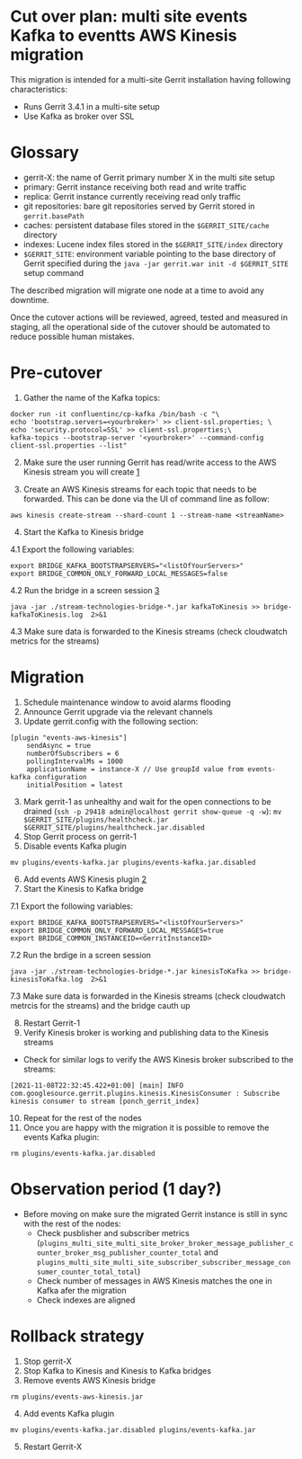 Cut over plan: multi site events Kafka to eventts AWS Kinesis migration
==

This migration is intended for a multi-site Gerrit installation having following
characteristics:

* Runs Gerrit 3.4.1 in a multi-site setup
* Use Kafka as broker over SSL

Glossary
==

* gerrit-X: the name of Gerrit primary number X in the multi site setup
* primary: Gerrit instance receiving both read and write traffic
* replica: Gerrit instance currently receiving read only traffic
* git repositories: bare git repositories served by Gerrit stored
  in `gerrit.basePath`
* caches: persistent database files stored in the `$GERRIT_SITE/cache` directory
* indexes: Lucene index files stored in the `$GERRIT_SITE/index` directory
* `$GERRIT_SITE`: environment variable pointing to the base directory of Gerrit
  specified during the `java -jar gerrit.war init -d $GERRIT_SITE` setup command

The described migration will migrate one node at a time to avoid any downtime.

Once the cutover actions will be reviewed, agreed, tested and measured in
staging, all the operational side of the cutover should be automated to reduce
possible human mistakes.

Pre-cutover
==

1. Gather the name of the Kafka topics:
```
docker run -it confluentinc/cp-kafka /bin/bash -c "\
echo 'bootstrap.servers=<yourbroker>' >> client-ssl.properties; \
echo 'security.protocol=SSL' >> client-ssl.properties;\
kafka-topics --bootstrap-server '<yourbroker>' --command-config client-ssl.properties --list"
```

2. Make sure the user running Gerrit has read/write access to the AWS Kinesis stream you will create [1]

3. Create an AWS Kinesis streams for each topic that needs to be forwarded. This can be done
via the UI of command line as follow:
```
aws kinesis create-stream --shard-count 1 --stream-name <streamName>
```

4. Start the Kafka to Kinesis bridge

4.1 Export the following variables:
```
export BRIDGE_KAFKA_BOOTSTRAPSERVERS="<listOfYourServers>"
export BRIDGE_COMMON_ONLY_FORWARD_LOCAL_MESSAGES=false
```

4.2 Run the bridge in a screen session [3]
```
java -jar ./stream-technologies-bridge-*.jar kafkaToKinesis >> bridge-kafkaToKinesis.log  2>&1
```

4.3 Make sure data is forwarded to the Kinesis streams (check cloudwatch metrics for the streams)

Migration
==

1. Schedule maintenance window to avoid alarms flooding
2. Announce Gerrit upgrade via the relevant channels
3. Update gerrit.config with the following section:
```
[plugin "events-aws-kinesis"]
    sendAsync = true
    numberOfSubscribers = 6
    pollingIntervalMs = 1000
    applicationName = instance-X // Use groupId value from events-kafka configuration
    initialPosition = latest
```
3. Mark gerrit-1 as unhealthy and wait for the open connections to be drained (`ssh -p 29418 admin@localhost gerrit show-queue -q -w`):
`mv $GERRIT_SITE/plugins/healthcheck.jar $GERRIT_SITE/plugins/healthcheck.jar.disabled`
4. Stop Gerrit process on gerrit-1
5. Disable events Kafka plugin
```
mv plugins/events-kafka.jar plugins/events-kafka.jar.disabled
```
6. Add events AWS Kinesis plugin [2]
7. Start the Kinesis to Kafka bridge

7.1 Export the following variables:
```
export BRIDGE_KAFKA_BOOTSTRAPSERVERS="<listOfYourServers>"
export BRIDGE_COMMON_ONLY_FORWARD_LOCAL_MESSAGES=true
export BRIDGE_COMMON_INSTANCEID=<GerritInstanceID>
```

7.2 Run the brdige in a screen session
```
java -jar ./stream-technologies-bridge-*.jar kinesisToKafka >> bridge-kinesisToKafka.log  2>&1
```

7.3 Make sure data is forwarded in the Kinesis streams (check cloudwatch metrcis for the streams)
and the bridge cauth up

8. Restart Gerrit-1
9. Verify Kinesis broker is working and publishing data to the Kinesis streams
- Check for similar logs to verify the AWS Kinesis broker subscribed to the streams:
```
[2021-11-08T22:32:45.422+01:00] [main] INFO  com.googlesource.gerrit.plugins.kinesis.KinesisConsumer : Subscribe kinesis consumer to stream [ponch_gerrit_index]
```
10. Repeat for the rest of the nodes
11. Once you are happy with the migration it is possible to remove the events Kafka plugin:
```
rm plugins/events-kafka.jar.disabled
```

Observation period (1 day?)
===

* Before moving on make sure the migrated Gerrit instance is still in sync with the rest of the nodes:
  - Check pusblisher and subscriber metrics (`plugins_multi_site_multi_site_broker_broker_message_publisher_counter_broker_msg_publisher_counter_total` and
`plugins_multi_site_multi_site_subscriber_subscriber_message_consumer_counter_total_total`)
  - Check number of messages in AWS Kinesis matches the one in Kafka afer the migration
  - Check indexes are aligned

Rollback strategy
===

1. Stop gerrit-X
2. Stop Kafka to Kinesis and Kinesis to Kafka bridges
3. Remove events AWS Kinesis bridge
```
rm plugins/events-aws-kinesis.jar
```
4. Add events Kafka plugin
```
mv plugins/events-kafka.jar.disabled plugins/events-kafka.jar
```
5. Restart Gerrit-X

[1]: https://docs.aws.amazon.com/service-authorization/latest/reference/list_amazonkinesis.html
[2]: https://gerrit-ci.gerritforge.com/view/Plugins-stable-3.4/job/plugin-events-aws-kinesis-bazel-master-stable-3.4/lastSuccessfulBuild/artifact/bazel-bin/plugins/events-aws-kinesis/events-aws-kinesis.jar
[3]: https://review.gerrithub.io/plugins/gitiles/barbasa/stream-technologies-bridge
